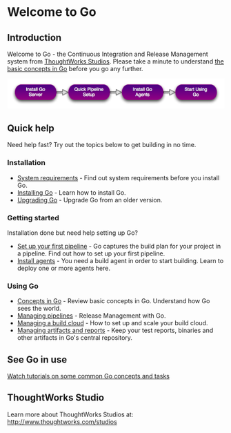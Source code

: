 # Welcome to Go

## Introduction

Welcome to Go - the Continuous Integration and Release Management system from [ThoughtWorks Studios](http://www.thoughtworks.com/products). Please take a minute to understand [the basic concepts in Go](concepts_in_go.html) before you go any further.

![Start using Go](../resources/images/welcome.png)

## Quick help

Need help fast? Try out the topics below to get building in no time.

### Installation

-   [System requirements](system_requirements.html) - Find out system requirements before you install Go.
-   [Installing Go](installing_go_server.html) - Learn how to install Go.
-   [Upgrading Go](upgrading_go.html) - Upgrade Go from an older version.

### Getting started

Installation done but need help setting up Go?

-   [Set up your first pipeline](configuration/quick_pipeline_setup.html) - Go captures the build plan for your project in a pipeline. Find out how to set up your first pipeline.
-   [Install agents](installing_go_agent.html) - You need a build agent in order to start building. Learn to deploy one or more agents here.

### Using Go

-   [Concepts in Go](concepts_in_go.html) - Review basic concepts in Go. Understand how Go sees the world.
-   [Managing pipelines](managing_pipelines.html) - Release Management with Go.
-   [Managing a build cloud](managing_a_build_cloud.html) - How to set up and scale your build cloud.
-   [Managing artifacts and reports](managing_artifacts_and_reports.html) - Keep your test reports, binaries and other artifacts in Go's central repository.

## See Go in use

[Watch tutorials on some common Go concepts and tasks](http://www.thoughtworks-studios.com/go-agile-release-management/videos)

## ThoughtWorks Studio

Learn more about ThoughtWorks Studios at: <http://www.thoughtworks.com/studios>
